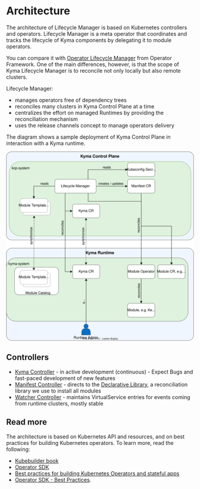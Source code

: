 # Architecture

The architecture of Lifecycle Manager is based on Kubernetes controllers and operators. Lifecycle Manager is a meta operator that coordinates and tracks the lifecycle of Kyma components by delegating it to module operators.

You can compare it with [Operator Lifecycle Manager](https://olm.operatorframework.io/) from Operator Framework. One of the main differences, however, is that the scope of Kyma Lifecycle Manager is to reconcile not only locally but also remote clusters.

Lifecycle Manager:

- manages operators free of dependency trees
- reconciles many clusters in Kyma Control Plane at a time
- centralizes the effort on managed Runtimes by providing the reconciliation mechanism
- uses the release channels concept to manage operators delivery

The diagram shows a sample deployment of Kyma Control Plane in interaction with a Kyma runtime.

![Lifecycle Manager Architecture](/docs/assets/lifecycle-manager-architecture.svg)

## Controllers

- [Kyma Controller](../../controllers/kyma_controller.go) - in active development (continuous) - Expect Bugs and fast-paced development of new features
- [Manifest Controller](../../controllers/manifest_controller.go) - directs to the [Declarative Library](../../internal/declarative/v2), a reconciliation library we use to install all modules
- [Watcher Controller](../../controllers/watcher_controller.go) - maintains VirtualService entries for events coming from runtime clusters, mostly stable

## Read more

The architecture is based on Kubernetes API and resources, and on best practices for building Kubernetes operators. To learn more, read the following:

- [Kubebuilder book](https://book.kubebuilder.io/)
- [Operator SDK](https://sdk.operatorframework.io/docs/building-operators/golang/)
- [Best practices for building Kubernetes Operators and stateful apps](https://cloud.google.com/blog/products/containers-kubernetes/best-practices-for-building-kubernetes-operators-and-stateful-apps)
- [Operator SDK - Best Practices](https://sdk.operatorframework.io/docs/best-practices/).
